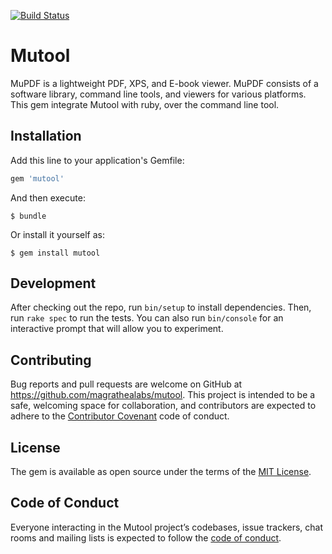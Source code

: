 [![Build Status](https://travis-ci.org/magrathealabs/mutool.svg?branch=master)](https://travis-ci.org/magrathealabs/mutool)

# Mutool

MuPDF is a lightweight PDF, XPS, and E-book viewer.
MuPDF consists of a software library, command line tools, and viewers for various platforms.
This gem integrate Mutool with ruby, over the command line tool.

## Installation

Add this line to your application's Gemfile:

```ruby
gem 'mutool'
```

And then execute:

    $ bundle

Or install it yourself as:

    $ gem install mutool

## Development

After checking out the repo, run `bin/setup` to install dependencies.
Then, run `rake spec` to run the tests.
You can also run `bin/console` for an interactive prompt that will allow you to experiment.

## Contributing

Bug reports and pull requests are welcome on GitHub at https://github.com/magrathealabs/mutool.
This project is intended to be a safe, welcoming space for collaboration, and contributors are expected to adhere to the [Contributor Covenant](http://contributor-covenant.org) code of conduct.

## License

The gem is available as open source under the terms of the [MIT License](https://opensource.org/licenses/MIT).

## Code of Conduct

Everyone interacting in the Mutool project’s codebases, issue trackers, chat rooms and mailing lists is expected to follow the [code of conduct](https://github.com/magrathealabs/mutool/blob/master/CODE_OF_CONDUCT.md).
